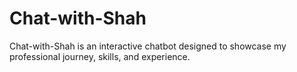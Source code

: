 # Chat-with-Shah
Chat-with-Shah is an interactive chatbot designed to showcase my professional journey, skills, and experience.
